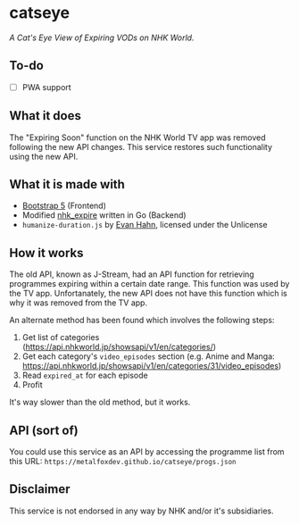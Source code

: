 # catseye
 *A Cat's Eye View of Expiring VODs on NHK World.*

## To-do
- [ ] PWA support

## What it does
The "Expiring Soon" function on the NHK World TV app was removed following the new API changes.
This service restores such functionality using the new API.

## What it is made with
- [Bootstrap 5](https://getbootstrap.com/) (Frontend)
- Modified [nhk_expire](https://gist.github.com/metalfoxdev/bd9528f054b3ec18d1a813ad3517588c) written in Go (Backend)
- `humanize-duration.js` by [Evan Hahn](https://github.com/EvanHahn), licensed under the Unlicense

## How it works
The old API, known as J-Stream, had an API function for retrieving programmes expiring within a certain date range.
This function was used by the TV app.
Unfortanately, the new API does not have this function which is why it was removed from the TV app.

An alternate method has been found which involves the following steps:
1. Get list of categories (https://api.nhkworld.jp/showsapi/v1/en/categories/)
2. Get each category's `video_episodes` section (e.g. Anime and Manga: https://api.nhkworld.jp/showsapi/v1/en/categories/31/video_episodes)
3. Read `expired_at` for each episode
4. Profit

It's way slower than the old method, but it works.

## API (sort of)
You could use this service as an API by accessing the programme list from this URL: `https://metalfoxdev.github.io/catseye/progs.json`

## Disclaimer
This service is not endorsed in any way by NHK and/or it's subsidiaries.
